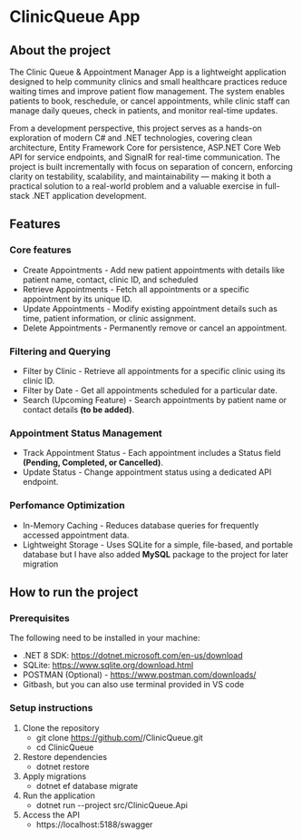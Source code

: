 # ClinicQueue App

## About the project
The Clinic Queue & Appointment Manager App is a lightweight application designed to help community clinics and small healthcare practices reduce waiting times and improve patient flow management. The system enables patients to book, reschedule, or cancel appointments, while clinic staff can manage daily queues, check in patients, and monitor real-time updates.

From a development perspective, this project serves as a hands-on exploration of modern C# and .NET technologies, covering clean architecture, Entity Framework Core for persistence, ASP.NET Core Web API for service endpoints, and SignalR for real-time communication. The project is built incrementally with focus on separation of concern, enforcing clarity on testability, scalability, and maintainability — making it both a practical solution to a real-world problem and a valuable exercise in full-stack .NET application development. 

## Features
### Core features
* Create Appointments - Add new patient appointments with details like patient name, contact, clinic ID, and scheduled
* Retrieve Appointments - Fetch all appointments or a specific appointment by its unique ID.
* Update Appointments - Modify existing appointment details such as time, patient information, or clinic assignment.
* Delete Appointments - Permanently remove or cancel an appointment.

### Filtering and Querying
* Filter by Clinic - Retrieve all appointments for a specific clinic using its clinic ID.
* Filter by Date - Get all appointments scheduled for a particular date.
* Search (Upcoming Feature) - Search appointments by patient name or contact details **(to be added)**.

### Appointment Status Management
* Track Appointment Status - Each appointment includes a Status field __(Pending, Completed, or Cancelled)__.
* Update Status - Change appointment status using a dedicated API endpoint.

### Perfomance Optimization
* In-Memory Caching - Reduces database queries for frequently accessed appointment data.
* Lightweight Storage - Uses SQLite for a simple, file-based, and portable database but I have also added **MySQL** package to the project for later migration

## How to run the project
### Prerequisites
The following need to be installed in your machine:
* .NET 8 SDK: https://dotnet.microsoft.com/en-us/download
* SQLite: https://www.sqlite.org/download.html
* POSTMAN (Optional) - https://www.postman.com/downloads/
* Gitbash, but you can also use terminal provided in VS code

### Setup instructions
1. Clone the repository
   * git clone https://github.com/<your-username>/ClinicQueue.git
   * cd ClinicQueue
2. Restore dependencies
   * dotnet restore
3. Apply migrations
   * dotnet ef database migrate
4. Run the application
   * dotnet run --project src/ClinicQueue.Api
5. Access the API
   * https://localhost:5188/swagger

